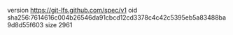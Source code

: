 version https://git-lfs.github.com/spec/v1
oid sha256:7614616c004b26546da91cbcd12cd3378c4c42c5395eb5a83488ba9d8d55f603
size 2961
